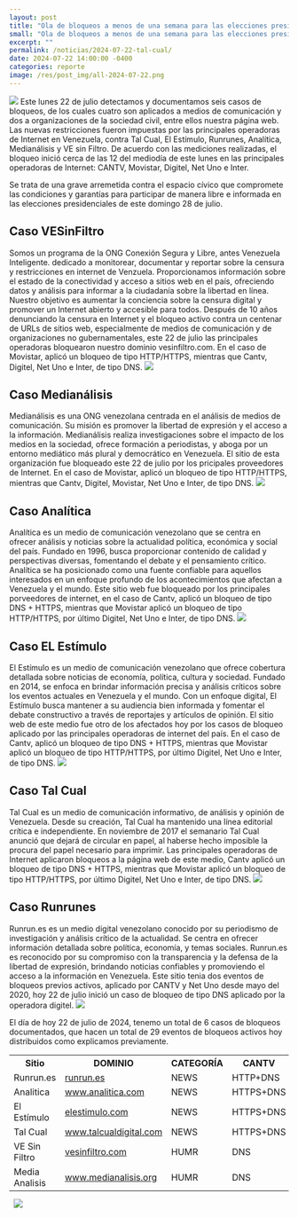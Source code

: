 ```yaml
---
layout: post
title: "Ola de bloqueos a menos de una semana para las elecciones presidenciales"
small: "Ola de bloqueos a menos de una semana para las elecciones presidenciales"
excerpt: ""
permalink: /noticias/2024-07-22-tal-cual/
date: 2024-07-22 14:00:00 -0400
categories: reporte
image: /res/post_img/all-2024-07-22.png
---
```

![](/res/post_img/all-2024-07-22.png)
Este lunes 22 de julio detectamos y documentamos seis casos de bloqueos, de los cuales cuatro son aplicados a medios de comunicación y dos a organizaciones de la sociedad civil, entre ellos nuestra página web. Las nuevas restricciones fueron impuestas por las principales operadoras de Internet en Venezuela, contra Tal Cual, El Estímulo, Runrunes, Analítica, Medianálisis y VE sin Filtro. De acuerdo con las mediciones realizadas, el bloqueo inició cerca de las 12 del mediodía de este lunes en las principales operadoras de Internet: CANTV, Movistar, Digitel, Net Uno e Inter.

Se trata de una grave arremetida contra el espacio cívico que compromete las condiciones y garantías para participar de manera libre e informada en las elecciones presidenciales de este domingo 28 de julio.

## Caso VESinFiltro

Somos un programa de la ONG Conexión Segura y Libre, antes Venezuela Inteligente. dedicado a monitorear, documentar y reportar sobre la censura y restricciones en internet de Venzuela. Proporcionamos información sobre el estado de la conectividad y acceso a sitios web en el país, ofreciendo datos y análisis para informar a la ciudadanía sobre la libertad en línea. Nuestro objetivo es aumentar la conciencia sobre la censura digital y promover un Internet abierto y accesible para todos.
Después de 10 años denunciando la censura en Internet y el bloqueo activo contra un centenar de URLs de sitios web, especialmente de medios de comunicación y de organizaciones no gubernamentales, este 22 de julio las principales operadoras bloquearon nuestro dominio vesinfiltro.com. En el caso de Movistar, aplicó un bloqueo de tipo HTTP/HTTPS, mientras que Cantv, Digitel, Net Uno e Inter, de tipo DNS.
![](/res/post_img/vsf-2024-07-22.png)

## Caso Medianálisis

Medianálisis es una ONG venezolana centrada en el análisis de medios de comunicación. Su misión es promover la libertad de expresión y el acceso a la información. Medianálisis realiza investigaciones sobre el impacto de los medios en la sociedad, ofrece formación a periodistas, y aboga por un entorno mediático más plural y democrático en Venezuela. El sitio de esta organización fue bloqueado este 22 de julio por los pricipales proveedores de Internet. En el caso de Movistar, aplicó un bloqueo de tipo HTTP/HTTPS, mientras que Cantv, Digitel, Movistar, Net Uno e Inter, de tipo DNS.
![](/res/post_img/MedA-2024-07-22.png)

## Caso Analítica

Analítica es un medio de comunicación venezolano que se centra en ofrecer análisis y noticias sobre la actualidad política, económica y social del país. Fundado en 1996, busca proporcionar contenido de calidad y perspectivas diversas, fomentando el debate y el pensamiento crítico. Analítica se ha posicionado como una fuente confiable para aquellos interesados en un enfoque profundo de los acontecimientos que afectan a Venezuela y el mundo. Este sitio web fue bloqueado por los principales porveedores de internet, en el caso de Cantv, aplicó un bloqueo de tipo DNS + HTTPS, mientras que Movistar aplicó un bloqueo de tipo HTTP/HTTPS, por último Digitel, Net Uno e Inter, de tipo DNS.
![](/res/post_img/ana-2024-07-22.png)

## Caso EL Estímulo

El Estímulo es un medio de comunicación venezolano que ofrece cobertura detallada sobre noticias de economía, política, cultura y sociedad. Fundado en 2014, se enfoca en brindar información precisa y análisis críticos sobre los eventos actuales en Venezuela y el mundo. Con un enfoque digital, El Estímulo busca mantener a su audiencia bien informada y fomentar el debate constructivo a través de reportajes y artículos de opinión. El sitio web de este medio fue otro de los afectados hoy por los casos de bloqueo aplicado por las principales operadoras de internet del país. En el caso de Cantv, aplicó un bloqueo de tipo DNS + HTTPS, mientras que Movistar aplicó un bloqueo de tipo HTTP/HTTPS, por último Digitel, Net Uno e Inter, de tipo DNS.
![](/res/post_img/Est-2024-07-22.png)

## Caso Tal Cual

Tal Cual es un medio de comunicación informativo, de análisis y opinión de Venezuela. Desde su creación, Tal Cual ha mantenido una línea editorial crítica e independiente. En noviembre de 2017 el semanario Tal Cual anunció que dejará de circular en papel, al haberse hecho imposible la procura del papel necesario para imprimir. Las principales operadoras de Internet aplicaron bloqueos a la página web de este medio, Cantv aplicó un bloqueo de tipo DNS + HTTPS, mientras que Movistar aplicó un bloqueo de tipo HTTP/HTTPS, por último Digitel, Net Uno e Inter, de tipo DNS.
![](/res/post_img/2024-07-22.png)

## Caso Runrunes

Runrun.es es un medio digital venezolano conocido por su periodismo de investigación y análisis crítico de la actualidad. Se centra en ofrecer información detallada sobre política, economía, y temas sociales. Runrun.es es reconocido por su compromiso con la transparencia y la defensa de la libertad de expresión, brindando noticias confiables y promoviendo el acceso a la información en Venezuela.
Este sitio tenia dos eventos de bloqueos previos activos, aplicado por CANTV y Net Uno desde mayo del 2020, hoy 22 de julio inició un caso de bloqueo de tipo DNS aplicado por la operadora digitel.
![](/res/post_img/run-2024-07-22.png)

El día de hoy 22 de julio de 2024, tenemo un total de 6 casos de bloqueos documentados, que hacen un total de 29 eventos de bloqueos activos hoy distribuidos como explicamos previamente.

<div class="table-responsive">
<table class="blocklist">
    <tr>
        <th>Sitio</th>
        <th>DOMINIO</th>
        <th>CATEGORÍA</th>
        <th>CANTV</th>
        <th>Movistar</th>
        <th>Digitel</th>
        <th>Inter</th>
        <th>Netuno</th>
        <th>Supercable</th>
        <th>EVENTOS</th>
    </tr>
    <tr>
        <td>Runrun.es</td>
        <td><a href="https://runrun.es">runrun.es</a></td>
        <td>NEWS</td>
        <td>HTTP+DNS</td>
        <td>No</td>
        <td>DNS</td>
        <td>No</td>
        <td>DNS</td>
        <td>No</td>
        <td>1</td>
    </tr>
    <tr>
        <td>Analitica</td>
        <td><a href="https://www.analitica.com">www.analitica.com</a></td>
        <td>NEWS</td>
        <td>HTTPS+DNS</td>
        <td>HTTPS/HTTP</td>
        <td>DNS</td>
        <td>DNS</td>
        <td>DNS</td>
        <td>No</td>
        <td>6</td>
    </tr>
    <tr>
        <td>El Estímulo</td>
        <td><a href="https://elestimulo.com">elestimulo.com</a></td>
        <td>NEWS</td>
        <td>HTTPS+DNS</td>
        <td>HTTPS/HTTP</td>
        <td>DNS</td>
        <td>DNS</td>
        <td>DNS</td>
        <td>No</td>
        <td>6</td>
    </tr>
    <tr>
        <td>Tal Cual</td>
        <td><a href="https://www.talcualdigital.com">www.talcualdigital.com</a></td>
        <td>NEWS</td>
        <td>HTTPS+DNS</td>
        <td>HTTPS/HTTP</td>
        <td>DNS</td>
        <td>DNS</td>
        <td>DNS</td>
        <td>No</td>
        <td>6</td>
    </tr>
    <tr>
        <td>VE Sin Filtro</td>
        <td><a href="https://vesinfiltro.com">vesinfiltro.com</a></td>
        <td>HUMR</td>
        <td>DNS</td>
        <td>HTTPS/HTTP</td>
        <td>DNS</td>
        <td>DNS</td>
        <td>DNS</td>
        <td>No</td>
        <td>5</td>
    </tr>
    <tr>
        <td>Media Analisis</td>
        <td><a href="https://www.medianalisis.org">www.medianalisis.org</a></td>
        <td>HUMR</td>
        <td>DNS</td>
        <td>HTTPS/HTTP</td>
        <td>DNS</td>
        <td>DNS</td>
        <td>DNS</td>
        <td>No</td>
        <td>5</td>
    </tr>
    <tfoot>
      <tr>
        <td><img src="/res/VeSinFiltro-long.svg" /></td>
        <td></td>
        <td></td>
        <td></td>
        <td></td>
        <td></td>
        <td></td>
        <td></td>
        <td></td>
        <td class="social">@VEsinFiltro<br> vesinfiltro.com</td>
        </tr>
</tfoot>
</table>
</div>

